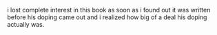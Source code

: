 
i lost complete interest in this book as soon as i found out it was written
before his doping came out and i realized how big of a deal his doping
actually was.

